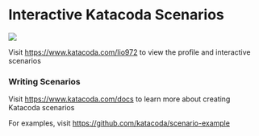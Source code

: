 # Interactive Katacoda Scenarios

[![](http://shields.katacoda.com/katacoda/lio972/count.svg)](https://www.katacoda.com/lio972 "Get your profile on Katacoda.com")

Visit https://www.katacoda.com/lio972 to view the profile and interactive scenarios

### Writing Scenarios
Visit https://www.katacoda.com/docs to learn more about creating Katacoda scenarios

For examples, visit https://github.com/katacoda/scenario-example
